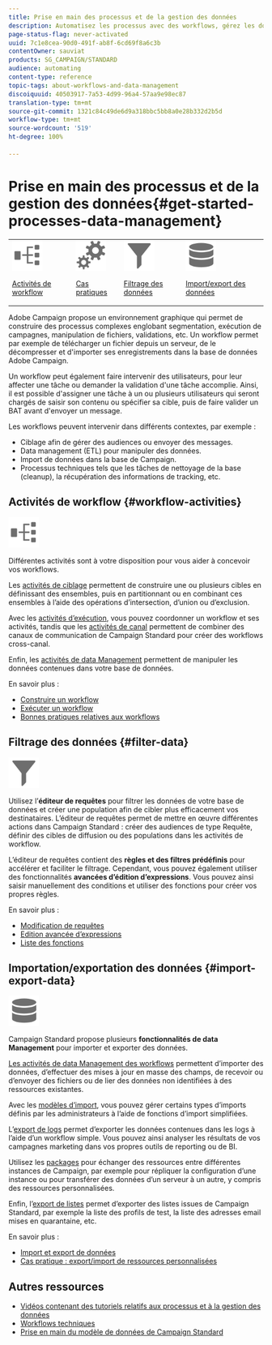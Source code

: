 ```yaml
---
title: Prise en main des processus et de la gestion des données
description: Automatisez les processus avec des workflows, gérez les données et les audiences, envoyez des messages, et bien plus encore.
page-status-flag: never-activated
uuid: 7c1e8cea-90d0-491f-ab8f-6cd69f8a6c3b
contentOwner: sauviat
products: SG_CAMPAIGN/STANDARD
audience: automating
content-type: reference
topic-tags: about-workflows-and-data-management
discoiquuid: 40503917-7a53-4d99-96a4-57aa9e98ec87
translation-type: tm+mt
source-git-commit: 1321c84c49de6d9a318bbc5bb8a0e28b332d2b5d
workflow-type: tm+mt
source-wordcount: '519'
ht-degree: 100%

---
```



# Prise en main des processus et de la gestion des données{#get-started-processes-data-management}

<table>
<tr>
<td><img src="assets/do-not-localize/icon_workflows.svg" width="60px"><p><a href="#workflow-activities">Activités de workflow</a></p></td><td><img src="assets/do-not-localize/icon_activities.svg" width="60px"><p><a href="../../automating/using/workflow-created-query-with-complement.md">Cas pratiques</a></p></td><td><img src="assets/do-not-localize/icon_filter.svg" width="60px"><p><a href="#filter-data">Filtrage des données</a></p></td>
<td><img src="assets/do-not-localize/icon_manage.svg" width="60px"><p><a href="#import-export-data">Import/export des données</a></p></td></tr>
</table>

Adobe Campaign propose un environnement graphique qui permet de construire des processus complexes englobant segmentation, exécution de campagnes, manipulation de fichiers, validations, etc. Un workflow permet par exemple de télécharger un fichier depuis un serveur, de le décompresser et d&#39;importer ses enregistrements dans la base de données Adobe Campaign.

Un workflow peut également faire intervenir des utilisateurs, pour leur affecter une tâche ou demander la validation d&#39;une tâche accomplie. Ainsi, il est possible d&#39;assigner une tâche à un ou plusieurs utilisateurs qui seront chargés de saisir son contenu ou spécifier sa cible, puis de faire valider un BAT avant d&#39;envoyer un message.

Les workflows peuvent intervenir dans différents contextes, par exemple :

* Ciblage afin de gérer des audiences ou envoyer des messages.
* Data management (ETL) pour manipuler des données.
* Import de données dans la base de Campaign.
* Processus techniques tels que les tâches de nettoyage de la base (cleanup), la récupération des informations de tracking, etc.

## Activités de workflow {#workflow-activities}

<img src="assets/do-not-localize/icon_workflows.svg" width="60px">

Différentes activités sont à votre disposition pour vous aider à concevoir vos workflows.

Les [activités de ciblage](../../automating/using/about-targeting-activities.md) permettent de construire une ou plusieurs cibles en définissant des ensembles, puis en partitionnant ou en combinant ces ensembles à l’aide des opérations d’intersection, d’union ou d’exclusion.

Avec les [activités d’exécution](../../automating/using/about-execution-activities.md), vous pouvez coordonner un workflow et ses activités, tandis que les [activités de canal](../../automating/using/about-channel-activities.md) permettent de combiner des canaux de communication de Campaign Standard pour créer des workflows cross-canal.

Enfin, les [activités de data Management](../../automating/using/about-data-management-activities.md) permettent de manipuler les données contenues dans votre base de données.

En savoir plus :

* [Construire un workflow](../../automating/using/building-a-workflow.md)
* [Exécuter un workflow](../../automating/using/about-workflow-execution.md)
* [Bonnes pratiques relatives aux workflows](../../automating/using/best-practices-workflows.md)

## Filtrage des données {#filter-data}

<img src="assets/do-not-localize/icon_filter.svg" width="60px">

Utilisez l’**éditeur de requêtes** pour filtrer les données de votre base de données et créer une population afin de cibler plus efficacement vos destinataires. L’éditeur de requêtes permet de mettre en œuvre différentes actions dans Campaign Standard : créer des audiences de type Requête, définir des cibles de diffusion ou des populations dans les activités de workflow.

L’éditeur de requêtes contient des **règles et des filtres prédéfinis** pour accélérer et faciliter le filtrage. Cependant, vous pouvez également utiliser des fonctionnalités **avancées d’édition d’expressions**. Vous pouvez ainsi saisir manuellement des conditions et utiliser des fonctions pour créer vos propres règles.

En savoir plus :

* [Modification de requêtes](../../automating/using/editing-queries.md)
* [Edition avancée d’expressions](../../automating/using/advanced-expression-editing.md)
* [Liste des fonctions](../../automating/using/list-of-functions.md)

## Importation/exportation des données {#import-export-data}

<img src="assets/do-not-localize/icon_manage.svg" width="60px">

Campaign Standard propose plusieurs **fonctionnalités de data Management** pour importer et exporter des données.

[Les activités de data Management des workflows](../../automating/using/about-data-management-activities.md) permettent d’importer des données, d’effectuer des mises à jour en masse des champs, de recevoir ou d’envoyer des fichiers ou de lier des données non identifiées à des ressources existantes.

Avec les [modèles d’import](../../automating/using/importing-data-with-import-templates.md), vous pouvez gérer certains types d’imports définis par les administrateurs à l’aide de fonctions d’import simplifiées.

L’[export de logs](../../automating/using/exporting-logs.md) permet d’exporter les données contenues dans les logs à l’aide d’un workflow simple. Vous pouvez ainsi analyser les résultats de vos campagnes marketing dans vos propres outils de reporting ou de BI.

Utilisez les [packages](../../automating/using/managing-packages.md) pour échanger des ressources entre différentes instances de Campaign, par exemple pour répliquer la configuration d’une instance ou pour transférer des données d’un serveur à un autre, y compris des ressources personnalisées.

Enfin, l’[export de listes](../../automating/using/exporting-lists.md) permet d’exporter des listes issues de Campaign Standard, par exemple la liste des profils de test, la liste des adresses email mises en quarantaine, etc.

En savoir plus :

* [Import et export de données](../../automating/using/about-data-import-and-export.md)
* [Cas pratique : export/import de ressources personnalisées](../../automating/using/exporting-importing-custom-resources.md)

## Autres ressources

* [Vidéos contenant des tutoriels relatifs aux processus et à la gestion des données](https://docs.adobe.com/content/help/fr-FR/campaign-standard-learn/tutorials/getting-started/create-workflow.html)
* [Workflows techniques](../../administration/using/technical-workflows.md)
* [Prise en main du modèle de données de Campaign Standard](../../developing/using/get-started-data-model.md)
